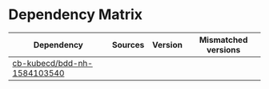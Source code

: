 # Dependency Matrix

Dependency | Sources | Version | Mismatched versions
---------- | ------- | ------- | -------------------
[cb-kubecd/bdd-nh-1584103540](https://github.com/cb-kubecd/bdd-nh-1584103540.git) |  | []() | 

